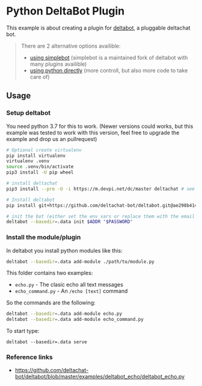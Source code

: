 # Python DeltaBot Plugin

This example is about creating a plugin for [deltabot](https://github.com/deltachat-bot/deltabot),
a pluggable deltachat bot.

> There are 2 alternative options availible:
>
> - [using simplebot](../python_simplebot_plugin) (simplebot is a maintained fork of deltabot with many plugins availible)
> - [using python directly](../python) (more controll, but also more code to take care of)

## Usage

### Setup deltabot

You need python 3.7 for this to work. (Newer versions could works, but this example was tested to work with this version, feel free to upgrade the example and drop us an pullrequest)

```sh
# Optional create virtualenv
pip install virtualenv
virtualenv .venv
source .venv/bin/activate
pip3 install -U pip wheel

# install deltachat
pip3 install --pre -U -i https://m.devpi.net/dc/master deltachat # see https://github.com/deltachat/deltachat-core-rust/tree/master/python if it doesn't work for instructions on how to install it from source)

# Install deltabot
pip install git+https://github.com/deltachat-bot/deltabot.git@ae298b414d0ed6b5ffbfcca466375f60e3a5b4b9 attrs

# init the bot (either set the env vars or replace them with the email credentials the bot should use)
deltabot --basedir=.data init $ADDR "$PASSWORD"
```

### Install the module/plugin

In deltabot you install python modules like this:

```sh
deltabot --basedir=.data add-module ./path/to/module.py
```

This folder contains two examples:

- `echo.py` - The clasic echo all text messages
- `echo_command.py` - An `/echo [text]` command

So the commands are the following:

```sh
deltabot --basedir=.data add-module echo.py
deltabot --basedir=.data add-module echo_command.py
```

To start type:

```
deltabot --basedir=.data serve
```

### Reference links

- https://github.com/deltachat-bot/deltabot/blob/master/examples/deltabot_echo/deltabot_echo.py
